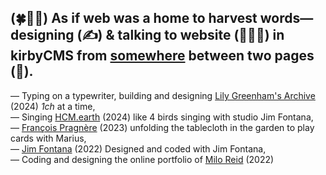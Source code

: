 (🍀🌱🌾) As if web was a home to harvest words— 
designing (✍️) & talking to website (🧑🏻‍💻) in kirbyCMS from [somewhere](https://pual.cool) between two pages (🛌).
---
— Typing on a typewriter, building and designing [Lily Greenham's Archive](https://lilygreenham.org) (2024) _1ch_ at a time, \
— Singing [HCM.earth](https://hcm.earth/) (2024) like 4 birds singing with studio Jim Fontana, \
— [François Pragnère](https://francoispragnere.fr) (2023) unfolding the tablecloth in the garden to play cards with Marius, \
— [Jim Fontana](https://studiojimfontana.fr) (2022) Designed and coded with Jim Fontana, \
— Coding and designing the online portfolio of [Milo Reid](https://miloreid.com) (2022) 
